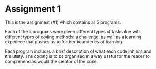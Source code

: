 # Assignment 1
This is the assignment (#1) which contains all 5 programs. 

Each of the 5 programs were given different types of tasks due with different types of coding methods: a challenge, as well as a learning experiece that pushes us to further bounderies of learning.

Each program includes a brief description of what each code inhibits and it's utility. The coding is to be organized in a way useful for the reader to comprehend as would the creator of the code. 
